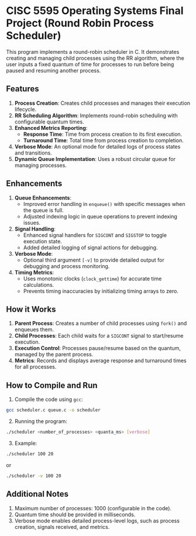 # CISC 5595 Operating Systems Final Project (Round Robin Process Scheduler)


This program implements a round-robin scheduler in C. It demonstrates creating and managing child processes using the RR algorithm, where the user inputs a fixed quantum of time for processes to run before being paused and resuming another process.


## Features
1. **Process Creation**: Creates child processes and manages their execution lifecycle.
2. **RR Scheduling Algorithm**: Implements round-robin scheduling with configurable quantum times.
3. **Enhanced Metrics Reporting**:
   - **Response Time**: Time from process creation to its first execution.
   - **Turnaround Time**: Total time from process creation to completion.
4. **Verbose Mode**: An optional mode for detailed logs of process states and transitions.
5. **Dynamic Queue Implementation**: Uses a robust circular queue for managing processes.

## Enhancements

1. **Queue Enhancements**:
   - Improved error handling in `enqueue()` with specific messages when the queue is full.
   - Adjusted indexing logic in queue operations to prevent indexing issues.
2. **Signal Handling**:
   - Enhanced signal handlers for `SIGCONT` and `SIGSTOP` to toggle execution state.
   - Added detailed logging of signal actions for debugging.
3. **Verbose Mode**:
   - Optional third argument `[-v]` to provide detailed output for debugging and process monitoring.
4. **Timing Metrics**:
   - Uses monotonic clocks (`clock_gettime`) for accurate time calculations.
   - Prevents timing inaccuracies by initializing timing arrays to zero.

## How it Works
1. **Parent Process**: Creates a number of child processes using `fork()` and enqueues them.
2. **Child Processes**: Each child waits for a `SIGCONT` signal to start/resume execution.
3. **Execution Control**: Processes pause/resume based on the quantum, managed by the parent process.
4. **Metrics**: Records and displays average response and turnaround times for all processes.


## How to Compile and Run
1. Compile the code using `gcc`:
  ```bash
  gcc scheduler.c queue.c -o scheduler
  ```
2. Running the program:
  ```bash
  ./scheduler <number_of_processes> <quanta_ms> [verbose]
  ```
3. Example:
  ```bash
  ./scheduler 100 20
  ```
  or
   ```bash
  ./scheduler -v 100 20
  ```

## Additional Notes
1. Maximum number of processes: 1000 (configurable in the code).
2. Quantum time should be provided in milliseconds.
3. Verbose mode enables detailed process-level logs, such as process creation, signals received, and metrics.
